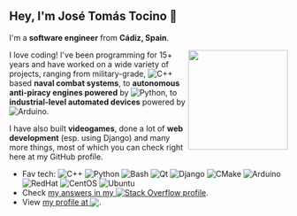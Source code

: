 ## Hey, I'm José Tomás Tocino 👋

I'm a **software engineer** from **Cádiz, Spain**. 

<img height="180em" src="https://github-readme-stats.vercel.app/api?username=josetomastocino&theme=prussian&show_icons=true" align="right" />

I love coding! I've been programming for 15+ years and have worked on a wide variety of projects, ranging from military-grade, ![C++](https://img.shields.io/badge/-C++-00599c?style=flat&logo=C%2B%2B&logoColor=ffffff) based **naval combat systems**, to **autonomous anti-piracy engines powered** by ![Python](https://img.shields.io/badge/-Python-3776ab?style=flat&logo=python&logoColor=ffffff), to **industrial-level automated devices** powered by ![Arduino](https://img.shields.io/badge/-Arduino-00979d?style=flat&logo=arduino&logoColor=ffffff). 

I have also built **videogames**, done a lot of **web development** (esp. using Django) and many more things, most of which you can check right here at my GitHub profile.

- Fav tech: ![C++](https://img.shields.io/badge/-C++-00599c?style=flat&logo=C%2B%2B&logoColor=ffffff) ![Python](https://img.shields.io/badge/-Python-3776ab?style=flat&logo=python&logoColor=ffffff) ![Bash](https://img.shields.io/badge/-Bash-4eaa25?style=flat&logo=GNU%20Bash&logoColor=ffffff) ![Qt](https://img.shields.io/badge/-Qt-41cd52?style=flat&logo=Qt&logoColor=ffffff) ![Django](https://img.shields.io/badge/-Django-092e20?style=flat&logo=Django&logoColor=ffffff) ![CMake](https://img.shields.io/badge/-CMake-064f8c?style=flat&logo=GNU%20Bash&logoColor=ffffff) ![Arduino](https://img.shields.io/badge/-Arduino-00979d?style=flat&logo=arduino&logoColor=ffffff) ![RedHat](https://img.shields.io/badge/-RedHat-ee0000?style=flat&logo=Red%20Hat&logoColor=ffffff) ![CentOS](https://img.shields.io/badge/-CentOS-262577?style=flat&logo=CentOS&logoColor=ffffff) ![Ubuntu](https://img.shields.io/badge/-Ubuntu-e95420?style=flat&logo=Ubuntu&logoColor=ffffff) 
- Check [my answers in my ![Stack Overflow](https://img.shields.io/badge/-Stack%20Overflow-fe7a16?style=flat&logo=Stack%20Overflow&logoColor=ffffff) profile](http://stackoverflow.com/users/276451/jose-tomas-tocino).
- View [my profile at <img src="https://img.shields.io/badge/-LinkedIn-0077b5?style=flat&logo=LinkedIn&logoColor=ffffff" style="vertical-align: text-bottom">](https://www.linkedin.com/in/josetomastocino).


<!--
**JoseTomasTocino/JoseTomasTocino** is a ✨ _special_ ✨ repository because its `README.md` (this file) appears on your GitHub profile.

Here are some ideas to get you started:

- 🔭 I’m currently working on ...
- 🌱 I’m currently learning ...
- 👯 I’m looking to collaborate on ...
- 🤔 I’m looking for help with ...
- 💬 Ask me about ...
- 📫 How to reach me: ...
- 😄 Pronouns: ...
- ⚡ Fun fact: ...
-->
